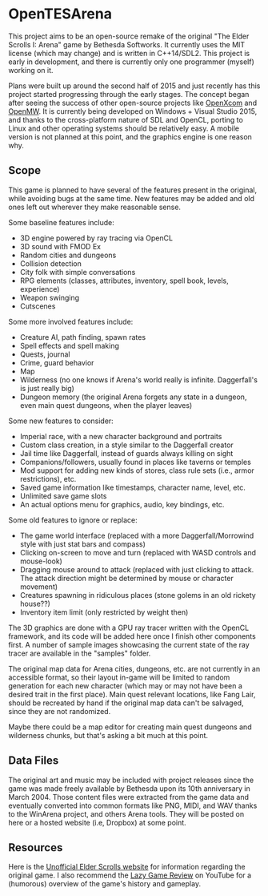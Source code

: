 # OpenTESArena

This project aims to be an open-source remake of the original "The Elder Scrolls I: Arena" game by Bethesda Softworks. It currently uses the MIT license (which may change) and is written in C++14/SDL2. This project is early in development, and there is currently only one programmer (myself) working on it.

Plans were built up around the second half of 2015 and just recently has this project started progressing through the early stages. The concept began after seeing the success of other open-source projects like [OpenXcom](http://openxcom.org/) and [OpenMW](http://openmw.org/en/). It is currently being developed on Windows + Visual Studio 2015, and thanks to the cross-platform nature of SDL and OpenCL, porting to Linux and other operating systems should be relatively easy. A mobile version is not planned at this point, and the graphics engine is one reason why.

## Scope

This game is planned to have several of the features present in the original, while avoiding bugs at the same time. New features may be added and old ones left out wherever they make reasonable sense.

Some baseline features include:
- 3D engine powered by ray tracing via OpenCL
- 3D sound with FMOD Ex
- Random cities and dungeons
- Collision detection
- City folk with simple conversations
- RPG elements (classes, attributes, inventory, spell book, levels, experience)
- Weapon swinging
- Cutscenes

Some more involved features include:
- Creature AI, path finding, spawn rates
- Spell effects and spell making
- Quests, journal
- Crime, guard behavior
- Map
- Wilderness (no one knows if Arena's world really is infinite. Daggerfall's is just really big)
- Dungeon memory (the original Arena forgets any state in a dungeon, even main quest dungeons, when the player leaves)

Some new features to consider:
- Imperial race, with a new character background and portraits
- Custom class creation, in a style similar to the Daggerfall creator
- Jail time like Daggerfall, instead of guards always killing on sight
- Companions/followers, usually found in places like taverns or temples
- Mod support for adding new kinds of stores, class rule sets (i.e., armor restrictions), etc.
- Saved game information like timestamps, character name, level, etc.
- Unlimited save game slots
- An actual options menu for graphics, audio, key bindings, etc.

Some old features to ignore or replace:
- The game world interface (replaced with a more Daggerfall/Morrowind style with just stat bars and compass)
- Clicking on-screen to move and turn (replaced with WASD controls and mouse-look)
- Dragging mouse around to attack (replaced with just clicking to attack. The attack direction might be determined by mouse or character movement)
- Creatures spawning in ridiculous places (stone golems in an old rickety house??)
- Inventory item limit (only restricted by weight then)

The 3D graphics are done with a GPU ray tracer written with the OpenCL framework, and its code will be added here once I finish other components first. A number of sample images showcasing the current state of the ray tracer are available in the "samples" folder.

The original map data for Arena cities, dungeons, etc. are not currently in an accessible format, so their layout in-game will be limited to random generation for each new character (which may or may not have been a desired trait in the first place). Main quest relevant locations, like Fang Lair, should be recreated by hand if the original map data can't be salvaged, since they are not randomized.

Maybe there could be a map editor for creating main quest dungeons and wilderness chunks, but that's asking a bit much at this point.

## Data Files

The original art and music may be included with project releases since the game was made freely available by Bethesda upon its 10th anniversary in March 2004. Those content files were extracted from the game data and eventually converted into common formats like PNG, MIDI, and WAV thanks to the WinArena project, and others Arena tools. They will be posted on here or a hosted website (i.e, Dropbox) at some point.

## Resources

Here is the [Unofficial Elder Scrolls website](http://www.uesp.net/wiki/Arena:Arena) for information regarding the original game. I also recommend the [Lazy Game Review](https://www.youtube.com/watch?v=5MW5SxKMrtE) on YouTube for a (humorous) overview of the game's history and gameplay.
